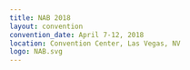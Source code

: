```yaml
---
title: NAB 2018
layout: convention
convention_date: April 7-12, 2018
location: Convention Center, Las Vegas, NV
logo: NAB.svg
---
```


